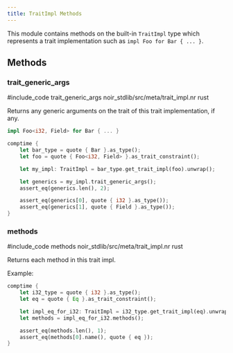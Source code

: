 ```yaml
---
title: TraitImpl Methods
---
```


This module contains methods on the built-in `TraitImpl` type which represents a trait
implementation such as `impl Foo for Bar { ... }`.

## Methods

### trait_generic_args

#include_code trait_generic_args noir_stdlib/src/meta/trait_impl.nr rust

Returns any generic arguments on the trait of this trait implementation, if any.

```rs
impl Foo<i32, Field> for Bar { ... }

comptime {
    let bar_type = quote { Bar }.as_type();
    let foo = quote { Foo<i32, Field> }.as_trait_constraint();

    let my_impl: TraitImpl = bar_type.get_trait_impl(foo).unwrap();

    let generics = my_impl.trait_generic_args();
    assert_eq(generics.len(), 2);

    assert_eq(generics[0], quote { i32 }.as_type());
    assert_eq(generics[1], quote { Field }.as_type());
}
```

### methods

#include_code methods noir_stdlib/src/meta/trait_impl.nr rust

Returns each method in this trait impl.

Example:

```rs
comptime {
    let i32_type = quote { i32 }.as_type();
    let eq = quote { Eq }.as_trait_constraint();

    let impl_eq_for_i32: TraitImpl = i32_type.get_trait_impl(eq).unwrap();
    let methods = impl_eq_for_i32.methods();

    assert_eq(methods.len(), 1);
    assert_eq(methods[0].name(), quote { eq });
}
```
